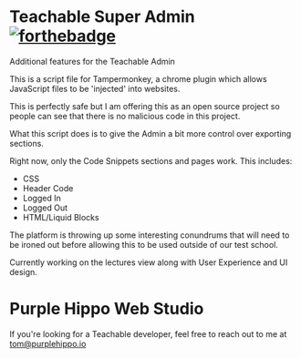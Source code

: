 # Teachable Super Admin [![forthebadge](https://forthebadge.com/images/badges/made-with-javascript.svg)](https://forthebadge.com)

Additional features for the Teachable Admin

This is a script file for Tampermonkey, a chrome plugin which allows JavaScript files to be 'injected' into websites.

This is perfectly safe but I am offering this as an open source project so people can see that there is no malicious code in this project.

What this script does is to give the Admin a bit more control over exporting sections.

Right now, only the Code Snippets sections and pages work. This includes:

* CSS
* Header Code
* Logged In
* Logged Out
* HTML/Liquid Blocks

The platform is throwing up some interesting conundrums that will need to be ironed out before allowing this to be used outside of our test school.

Currently working on the lectures view along with User Experience and UI design.

# Purple Hippo Web Studio
If you're looking for a Teachable developer, feel free to reach out to me at tom@purplehippo.io

